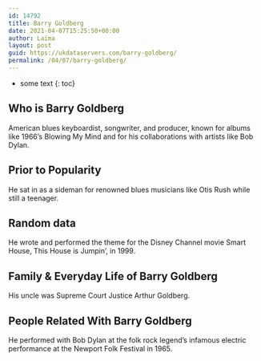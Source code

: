 ```yaml
---
id: 14792
title: Barry Goldberg
date: 2021-04-07T15:25:50+00:00
author: Laima
layout: post
guid: https://ukdataservers.com/barry-goldberg/
permalink: /04/07/barry-goldberg/
---
```


* some text
{: toc}


## Who is Barry Goldberg
                  
                  
                  
American blues keyboardist, songwriter, and producer, known for albums like 1966&#8217;s Blowing My Mind and for his collaborations with artists like Bob Dylan.
                  
              
            
              
            
                
                
                
## Prior to Popularity
                  
                  
                  
He sat in as a sideman for renowned blues musicians like Otis Rush while still a teenager.
                  
              
            
              
            
                
                
                
## Random data
                  
                  
                  
He wrote and performed the theme for the Disney Channel movie Smart House, This House is Jumpin&#8217;, in 1999.
                  
              
            
              
            
                
                
                
## Family & Everyday Life of Barry Goldberg
                  
                  
                  
His uncle was Supreme Court Justice Arthur Goldberg.
                  
              
            
              
            
                
                
                
## People Related With Barry Goldberg
                  
                  
                  
He performed with Bob Dylan at the folk rock legend&#8217;s infamous electric performance at the Newport Folk Festival in 1965.
                  
              
            
              
            
                
              
            
              
              
            
            
              
            
          
          
          